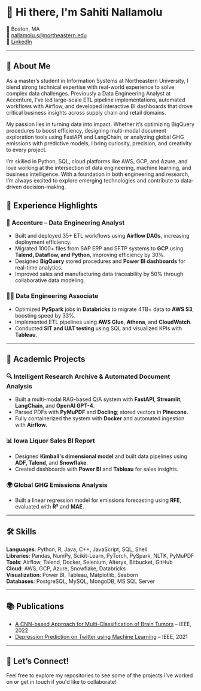 # 👋 Hi there, I'm Sahiti Nallamolu

📍 Boston, MA  
📧 [nallamolu.s@northeastern.edu](mailto:nallamolu.s@northeastern.edu)  
🔗 [LinkedIn](https://www.linkedin.com/in/sahitinallamolu/)  

---

## 🚀 About Me

As a master’s student in Information Systems at Northeastern University, I blend strong technical expertise with real-world experience to solve complex data challenges. Previously a Data Engineering Analyst at Accenture, I’ve led large-scale ETL pipeline implementations, automated workflows with Airflow, and developed interactive BI dashboards that drove critical business insights across supply chain and retail domains.

My passion lies in turning data into impact. Whether it’s optimizing BigQuery procedures to boost efficiency, designing multi-modal document exploration tools using FastAPI and LangChain, or analyzing global GHG emissions with predictive models, I bring curiosity, precision, and creativity to every project.

I’m skilled in Python, SQL, cloud platforms like AWS, GCP, and Azure, and love working at the intersection of data engineering, machine learning, and business intelligence. With a foundation in both engineering and research, I’m always excited to explore emerging technologies and contribute to data-driven decision-making.


## 💼 Experience Highlights

### 🏢 Accenture – Data Engineering Analyst
- Built and deployed 35+ ETL workflows using **Airflow DAGs**, increasing deployment efficiency.
- Migrated 1000+ files from SAP ERP and SFTP systems to **GCP** using **Talend, Dataflow, and Python**, improving efficiency by 30%.
- Designed **BigQuery** stored procedures and **Power BI dashboards** for real-time analytics.
- Improved sales and manufacturing data traceability by 50% through collaborative data modeling.

### 🧑‍💻 Data Engineering Associate
- Optimized **PySpark** jobs in **Databricks** to migrate 4TB+ data to **AWS S3**, boosting speed by 33%.
- Implemented ETL pipelines using **AWS Glue**, **Athena**, and **CloudWatch**.
- Conducted **SIT and UAT testing** using SQL and visualized KPIs with **Tableau**.

---

## 🧠 Academic Projects

### 🔍 Intelligent Research Archive & Automated Document Analysis
- Built a multi-modal RAG-based Q/A system with **FastAPI**, **Streamlit**, **LangChain**, and **OpenAI GPT-4**.
- Parsed PDFs with **PyMuPDF** and **Docling**; stored vectors in **Pinecone**.
- Fully containerized the system with **Docker** and automated ingestion with **Airflow**.

### 📊 Iowa Liquor Sales BI Report
- Designed **Kimball's dimensional model** and built data pipelines using **ADF, Talend**, and **Snowflake**.
- Created dashboards with **Power BI** and **Tableau** for sales insights.

### 🌍 Global GHG Emissions Analysis
- Built a linear regression model for emissions forecasting using **RFE**, evaluated with **R²** and **MAE**.

---

## 🛠️ Skills

**Languages**: Python, R, Java, C++, JavaScript, SQL, Shell  
**Libraries**: Pandas, NumPy, Scikit-Learn, PyTorch, PySpark, NLTK, PyMuPDF  
**Tools**: Airflow, Talend, Docker, Selenium, Alteryx, Bitbucket, GitHub  
**Cloud**: AWS, GCP, Azure, Snowflake, Databricks  
**Visualization**: Power BI, Tableau, Matplotlib, Seaborn  
**Databases**: PostgreSQL, MySQL, MongoDB, MS SQL Server  

---

## 📚 Publications

- [A CNN-based Approach for Multi-Classification of Brain Tumors](https://ieeexplore.ieee.org/document/9908994) – IEEE, 2022  
- [Depression Prediction on Twitter using Machine Learning](https://ieeexplore.ieee.org/document/9587695) – IEEE, 2021  

---

## 💬 Let’s Connect!

Feel free to explore my repositories to see some of the projects I've worked on or get in touch if you'd like to collaborate!

